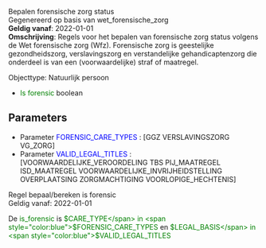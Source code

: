 Bepalen forensische zorg status \
Gegenereerd op basis van wet_forensische_zorg \
**Geldig vanaf**: 2022-01-01 \
**Omschrijving**: Regels voor het bepalen van forensische zorg status volgens de Wet forensische zorg (Wfz). Forensische zorg is geestelijke gezondheidszorg, verslavingszorg en verstandelijke gehandicaptenzorg die onderdeel is van een (voorwaardelijke) straf of maatregel.


Objecttype: Natuurlijk persoon
- <span style="color:green">Is forensic</span> boolean

## Parameters ##
- Parameter <span style="color:blue">FORENSIC_CARE_TYPES</span> : [GGZ VERSLAVINGSZORG VG_ZORG]
- Parameter <span style="color:blue">VALID_LEGAL_TITLES</span> : [VOORWAARDELIJKE_VEROORDELING TBS PIJ_MAATREGEL ISD_MAATREGEL VOORWAARDELIJKE_INVRIJHEIDSTELLING OVERPLAATSING ZORGMACHTIGING VOORLOPIGE_HECHTENIS]


Regel bepaal/bereken is forensic \
Geldig vanaf: 2022-01-01

De <span style="color: green">is_forensic</span> is
<span style="color:green">$CARE_TYPE</span> in
		<span style="color:blue">$FORENSIC_CARE_TYPES</span>
 en <span style="color:green">$LEGAL_BASIS</span> in
		<span style="color:blue">$VALID_LEGAL_TITLES</span>
